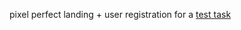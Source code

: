 pixel perfect landing + user registration for a [test task](https://drive.google.com/file/d/11XPGP9wrHB-B5aLlBCRLXHVA2yvM2QhY/view)